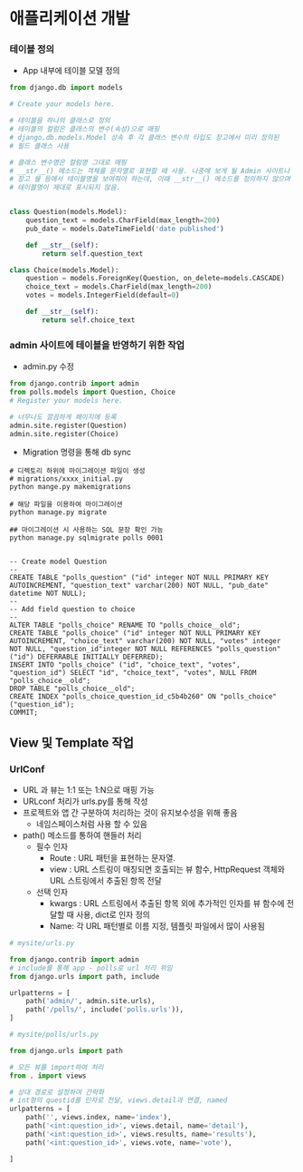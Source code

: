 # 애플리케이션 개발



### 테이블 정의

* App 내부에 테이블 모델 정의

```python
from django.db import models

# Create your models here.

# 테이블을 하나의 클래스로 정의
# 테이블의 컬럼은 클래스의 변수(속성)으로 매핑
# django.db.models.Model 상속 후 각 클래스 변수의 타입도 장고에서 미리 정의된
# 필드 클래스 사용

# 클래스 변수명은 컬럼명 그대로 매핑
# __str__() 메소드는 객체를 문자열로 표현할 때 사용. 나중에 보게 될 Admin 사이트나
# 장고 쉘 등에서 테이블명을 보여줘야 하는데, 이때 __str__() 메소드를 정의하지 않으며
# 테이블명이 제대로 표시되지 않음. 


class Question(models.Model):
    question_text = models.CharField(max_length=200)
    pub_date = models.DateTimeField('date published')

    def __str__(self):
        return self.question_text

class Choice(models.Model):
    question = models.ForeignKey(Question, on_delete=models.CASCADE)
    choice_text = models.CharField(max_length=200)
    votes = models.IntegerField(default=0)

    def __str__(self):
        return self.choice_text

```



### admin 사이트에 테이블을 반영하기 위한 작업

* admin.py 수정

```python
from django.contrib import admin
from polls.models import Question, Choice
# Register your models here.

# 너무나도 깔끔하게 페이지에 등록
admin.site.register(Question)
admin.site.register(Choice)
```

* Migration 명령을 통해 db sync

```shell
# 디렉토리 하위에 마이그레이션 파일이 생성
# migrations/xxxx_initial.py
python mange.py makemigrations

# 해당 파일을 이용하여 마이그레이션
python manage.py migrate

## 마이그레이션 시 사용하는 SQL 문장 확인 가능
python manage.py sqlmigrate polls 0001


-- Create model Question
--
CREATE TABLE "polls_question" ("id" integer NOT NULL PRIMARY KEY AUTOINCREMENT, "question_text" varchar(200) NOT NULL, "pub_date" datetime NOT NULL);
--
-- Add field question to choice
--
ALTER TABLE "polls_choice" RENAME TO "polls_choice__old";
CREATE TABLE "polls_choice" ("id" integer NOT NULL PRIMARY KEY AUTOINCREMENT, "choice_text" varchar(200) NOT NULL, "votes" integer NOT NULL, "question_id"integer NOT NULL REFERENCES "polls_question" ("id") DEFERRABLE INITIALLY DEFERRED);
INSERT INTO "polls_choice" ("id", "choice_text", "votes", "question_id") SELECT "id", "choice_text", "votes", NULL FROM "polls_choice__old";
DROP TABLE "polls_choice__old";
CREATE INDEX "polls_choice_question_id_c5b4b260" ON "polls_choice" ("question_id");
COMMIT;
```





## View 및 Template  작업

### UrlConf

* URL 과 뷰는 1:1 또는 1:N으로 매핑 가능
* URLconf 처리가 urls.py를 통해 작성
* 프로젝트와 앱 간 구분하여 처리하는 것이 유지보수성을 위해 좋음
  * 네임스페이스처럼 사용 할 수 있음
* path() 메소드를 통하여 핸들러 처리
  * 필수 인자 
    * Route : URL 패턴을 표현하는 문자열. 
    * view : URL 스트링이 매칭되면 호출되는 뷰 함수, HttpRequest 객체와 URL 스트링에서 추출된 항목 전달
  * 선택 인자
    * kwargs : URL 스트링에서 추출된 항목 외에 추가적인 인자를 뷰 함수에 전달할 때 사용, dict로 인자 정의
    * Name: 각 URL 패턴별로 이름 지정, 템플릿 파일에서 많이 사용됨

```python
# mysite/urls.py

from django.contrib import admin
# include를 통해 app - polls로 url 처리 위임
from django.urls import path, include

urlpatterns = [
    path('admin/', admin.site.urls),
    path('/polls/', include('polls.urls')),
]
```

```python
# mysite/polls/urls.py

from django.urls import path

# 모든 뷰를 import하여 처리
from . import views

# 상대 경로로 설정하여 간략화
# int형의 questid를 인자로 전달, views.detail과 연결, named
urlpatterns = [
    path('', views.index, name='index'),
    path('<int:question_id>', views.detail, name='detail'),
    path('<int:question_id>', views.results, name='results'),
    path('<int:question_id>', views.vote, name='vote'),

]
```









